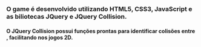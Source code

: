 ### O game é desenvolvido utilizando HTML5, CSS3, JavaScript e as biliotecas JQuery e JQuery Collision. 
#### O JQuery Collision possui funções prontas para identificar colisões entre <div>, facilitando nos jogos 2D. 

